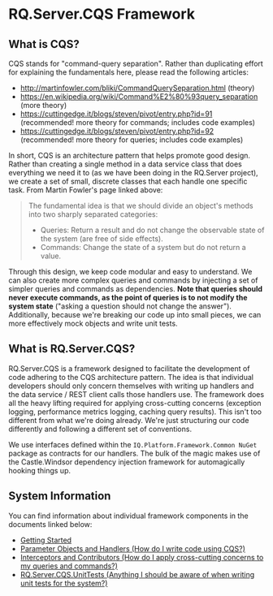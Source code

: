 # RQ.Server.CQS Framework

## What is CQS?
CQS stands for "command-query separation".  Rather than duplicating effort for explaining the fundamentals here, please read the following articles:
- http://martinfowler.com/bliki/CommandQuerySeparation.html (theory)
- https://en.wikipedia.org/wiki/Command%E2%80%93query_separation (more theory)
- https://cuttingedge.it/blogs/steven/pivot/entry.php?id=91 (recommended! more theory for commands; includes code examples)
- https://cuttingedge.it/blogs/steven/pivot/entry.php?id=92 (recommended! more theory for queries; includes code examples)

In short, CQS is an architecture pattern that helps promote good design.  Rather than creating a single method in a data service class that does everything we need it to (as we have been doing in the RQ.Server project), we create a set of small, discrete classes that each handle one specific task.  From Martin Fowler's page linked above:
>The fundamental idea is that we should divide an object's methods into two sharply separated categories:
>- Queries: Return a result and do not change the observable state of the system (are free of side effects).
>- Commands: Change the state of a system but do not return a value.

Through this design, we keep code modular and easy to understand.  We can also create more complex queries and commands by injecting a set of simpler queries and commands as dependencies.   **Note that queries should never execute commands, as the point of queries is to not modify the system state** ("asking a question should not change the answer").  Additionally, because we're breaking our code up into small pieces, we can more effectively mock objects and write unit tests.

## What is RQ.Server.CQS?
RQ.Server.CQS is a framework designed to facilitate the development of code adhering to the CQS architecture pattern.  The idea is that individual developers should only concern themselves with writing up handlers and the data service / REST client calls those handlers use.  The framework does all the heavy lifting required for applying cross-cutting concerns (exception logging, performance metrics logging, caching query results).  This isn't too different from what we're doing already.  We're just structuring our code differently and following a different set of conventions.

We use interfaces defined within the `IQ.Platform.Framework.Common NuGet` package as contracts for our handlers.  The bulk of the magic makes use of the Castle.Windsor dependency injection framework for automagically hooking things up.

## System Information
You can find information about individual framework components in the documents linked below:
- [Getting Started](documentation/gettingStarted.md)
- [Parameter Objects and Handlers (How do I write code using CQS?)](documentation/parameterObjectsAndHandlers.md)
- [Interceptors and Contributors (How do I apply cross-cutting concerns to my queries and commands?)](documentation/interceptorsAndContributors.md)
- [RQ.Server.CQS.UnitTests (Anything I should be aware of when writing unit tests for the system?)](documentation/testing.md)
